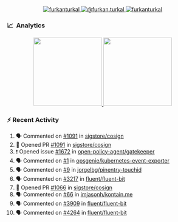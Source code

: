 <p align="center">
  <a href="https://linkedin.com/in/furkanturkal" target="blank">
    <img src="https://img.shields.io/badge/linkedin-%230077B5.svg?&style=for-the-badge&logo=linkedin&logoColor=white" alt="furkanturkal" />
  </a>
  <a href="https://medium.com/@furkan.turkal" target="blank">
    <img src="https://img.shields.io/badge/medium-%2312100E.svg?&style=for-the-badge&logo=medium&logoColor=white" alt="@furkan.turkal" />
  </a>
  <a href="https://twitter.com/furkanturkaI" target="blank">
    <img src="https://img.shields.io/badge/Twitter-1DA1F2?style=for-the-badge&logo=twitter&logoColor=white" alt="furkanturkaI" />
  </a>
</p>

### 📈 &nbsp;Analytics

<p align="center">
  <a href="https://github.com/bufgix">
    <img height="180em" src="https://github-readme-stats-eight-theta.vercel.app/api?username=Dentrax&show_icons=true&theme=algolia&include_all_commits=true&count_private=true&line_height=26"/>
    <img height="180em" src="https://github-readme-stats-eight-theta.vercel.app/api/top-langs/?username=Dentrax&layout=compact&langs_count=8&theme=algolia&line_height=26"/>
  </a>
</p>

### :zap: Recent Activity

<!--START_SECTION:activity-->
1. 🗣 Commented on [#1091](https://github.com/sigstore/cosign/issues/1091) in [sigstore/cosign](https://github.com/sigstore/cosign)
2. 💪 Opened PR [#1091](https://github.com/sigstore/cosign/pull/1091) in [sigstore/cosign](https://github.com/sigstore/cosign)
3. ❗️ Opened issue [#1672](https://github.com/open-policy-agent/gatekeeper/issues/1672) in [open-policy-agent/gatekeeper](https://github.com/open-policy-agent/gatekeeper)
4. 🗣 Commented on [#1](https://github.com/opsgenie/kubernetes-event-exporter/issues/1) in [opsgenie/kubernetes-event-exporter](https://github.com/opsgenie/kubernetes-event-exporter)
5. 🗣 Commented on [#9](https://github.com/jorgelbg/pinentry-touchid/issues/9) in [jorgelbg/pinentry-touchid](https://github.com/jorgelbg/pinentry-touchid)
6. 🗣 Commented on [#3217](https://github.com/fluent/fluent-bit/issues/3217) in [fluent/fluent-bit](https://github.com/fluent/fluent-bit)
7. 💪 Opened PR [#1066](https://github.com/sigstore/cosign/pull/1066) in [sigstore/cosign](https://github.com/sigstore/cosign)
8. 🗣 Commented on [#66](https://github.com/imjasonh/kontain.me/issues/66) in [imjasonh/kontain.me](https://github.com/imjasonh/kontain.me)
9. 🗣 Commented on [#3909](https://github.com/fluent/fluent-bit/issues/3909) in [fluent/fluent-bit](https://github.com/fluent/fluent-bit)
10. 🗣 Commented on [#4264](https://github.com/fluent/fluent-bit/issues/4264) in [fluent/fluent-bit](https://github.com/fluent/fluent-bit)
<!--END_SECTION:activity-->
